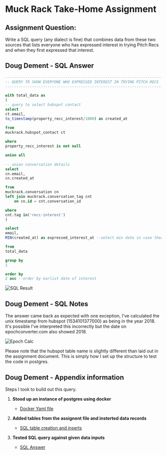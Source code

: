 # Muck Rack Take-Home Assignment

## Assignment Question:
Write a SQL query (any dialect is fine) that combines data from these two sources that lists everyone who has expressed interest in trying Pitch Recs and when they first expressed that interest.


## Doug Dement - SQL Answer

```SQL
------------------------------------------------------------------------
-- QUERY TO SHOW EVERYONE WHO EXPRESSED INTEREST IN TRYING PITCH RECS
------------------------------------------------------------------------

with total_data as
(
-- query to select hubspot contact 
select
ct.email,
to_timestamp(property_recc_interest/1000) as created_at

from
muckrack.hubspot_contact ct
	
where
property_recc_interest is not null

union all
	
-- union conversation details
select
cn.email,
cn.created_at

from
muckrack.conversation cn
left join muckrack.conversation_tag cnt
	on cn.id = cnt.conversation_id

where
cnt.tag in('recc-interest')
)

select
email,
MIN(created_at) as expressed_interest_at --select min date in case there are duplicate pitch recs by email

from
total_data

group by
1

order by
2 asc --order by earlist date of interest
```

![SQL Result](https://muckrack.s3.us-west-2.amazonaws.com/query_results.png)

## Doug Dement - SQL Notes
The answer came back as expected with one exception, I've calculated the unix timestamp from hubspot (1534101377000) as being in the year 2018. It's possible I've interpreted this incorrectly but the date on epochconverter.com also showed 2018.

![Epoch Calc](https://muckrack.s3.us-west-2.amazonaws.com/epoch_calc.png)

Please note that the hubspot table name is slightly different than laid out in the assignment document. This is simply how I set up the structure to test the code in postgres.


## Doug Dement - Appendix information
Steps I took to build out this query.

 1. **Stood up an instance of postgres using docker**
    * [Docker Yaml file](https://github.com/stumptowndoug/muckrack_assignment/blob/main/docker-compose.yml)
  
  
 2. **Added tables from the assignent file and insterted data records**
    * [SQL table creation and inserts](https://github.com/stumptowndoug/muckrack_assignment/tree/main/sql)

 3. **Tested SQL query against given data inputs**
    * [SQL Answer](https://github.com/stumptowndoug/muckrack_assignment/blob/main/sql/pitch_rec_data.sql)


